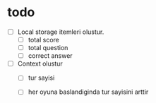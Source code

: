# todo

- [ ] Local storage itemleri olustur.
    - [ ] total score
    - [ ] total question
    - [ ] correct answer
- [ ] Context olustur
    - [ ] tur sayisi
    - [ ] her oyuna baslandiginda tur sayisini arttir
    
